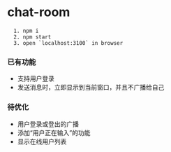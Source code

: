 # chat-room

```
  1. npm i
  2. npm start
  3. open `localhost:3100` in browser
```

### 已有功能

- 支持用户登录
- 发送消息时，立即显示到当前窗口，并且不广播给自己

### 待优化

- 用户登录或登出的广播
- 添加“用户正在输入”的功能
- 显示在线用户列表
